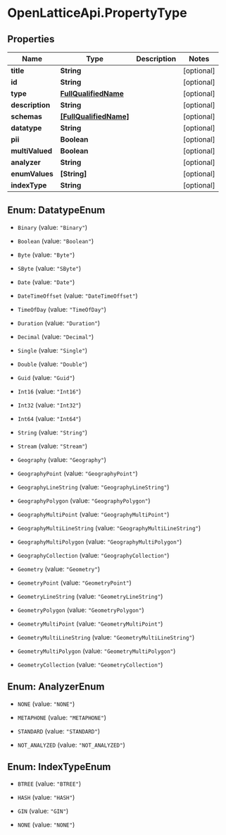 # OpenLatticeApi.PropertyType

## Properties

Name | Type | Description | Notes
------------ | ------------- | ------------- | -------------
**title** | **String** |  | [optional] 
**id** | **String** |  | [optional] 
**type** | [**FullQualifiedName**](FullQualifiedName.md) |  | [optional] 
**description** | **String** |  | [optional] 
**schemas** | [**[FullQualifiedName]**](FullQualifiedName.md) |  | [optional] 
**datatype** | **String** |  | [optional] 
**pii** | **Boolean** |  | [optional] 
**multiValued** | **Boolean** |  | [optional] 
**analyzer** | **String** |  | [optional] 
**enumValues** | **[String]** |  | [optional] 
**indexType** | **String** |  | [optional] 



## Enum: DatatypeEnum


* `Binary` (value: `"Binary"`)

* `Boolean` (value: `"Boolean"`)

* `Byte` (value: `"Byte"`)

* `SByte` (value: `"SByte"`)

* `Date` (value: `"Date"`)

* `DateTimeOffset` (value: `"DateTimeOffset"`)

* `TimeOfDay` (value: `"TimeOfDay"`)

* `Duration` (value: `"Duration"`)

* `Decimal` (value: `"Decimal"`)

* `Single` (value: `"Single"`)

* `Double` (value: `"Double"`)

* `Guid` (value: `"Guid"`)

* `Int16` (value: `"Int16"`)

* `Int32` (value: `"Int32"`)

* `Int64` (value: `"Int64"`)

* `String` (value: `"String"`)

* `Stream` (value: `"Stream"`)

* `Geography` (value: `"Geography"`)

* `GeographyPoint` (value: `"GeographyPoint"`)

* `GeographyLineString` (value: `"GeographyLineString"`)

* `GeographyPolygon` (value: `"GeographyPolygon"`)

* `GeographyMultiPoint` (value: `"GeographyMultiPoint"`)

* `GeographyMultiLineString` (value: `"GeographyMultiLineString"`)

* `GeographyMultiPolygon` (value: `"GeographyMultiPolygon"`)

* `GeographyCollection` (value: `"GeographyCollection"`)

* `Geometry` (value: `"Geometry"`)

* `GeometryPoint` (value: `"GeometryPoint"`)

* `GeometryLineString` (value: `"GeometryLineString"`)

* `GeometryPolygon` (value: `"GeometryPolygon"`)

* `GeometryMultiPoint` (value: `"GeometryMultiPoint"`)

* `GeometryMultiLineString` (value: `"GeometryMultiLineString"`)

* `GeometryMultiPolygon` (value: `"GeometryMultiPolygon"`)

* `GeometryCollection` (value: `"GeometryCollection"`)





## Enum: AnalyzerEnum


* `NONE` (value: `"NONE"`)

* `METAPHONE` (value: `"METAPHONE"`)

* `STANDARD` (value: `"STANDARD"`)

* `NOT_ANALYZED` (value: `"NOT_ANALYZED"`)





## Enum: IndexTypeEnum


* `BTREE` (value: `"BTREE"`)

* `HASH` (value: `"HASH"`)

* `GIN` (value: `"GIN"`)

* `NONE` (value: `"NONE"`)




